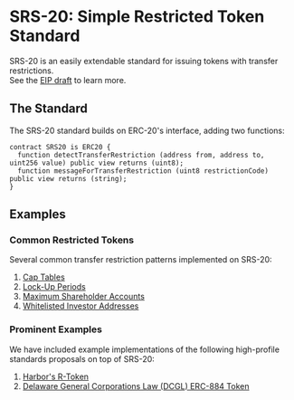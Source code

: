 # SRS-20: Simple Restricted Token Standard

SRS-20 is an easily extendable standard for issuing tokens with transfer restrictions.  
See the [EIP draft](https://github.com/tokensoft/simple-restricted-token-standard/blob/master/eip-draft_simple_restr_token.md) to learn more.

## The Standard
The SRS-20 standard builds on ERC-20's interface, adding two functions:
```solidity
contract SRS20 is ERC20 {
  function detectTransferRestriction (address from, address to, uint256 value) public view returns (uint8);
  function messageForTransferRestriction (uint8 restrictionCode) public view returns (string);
}
```

## Examples

### Common Restricted Tokens

Several common transfer restriction patterns implemented on SRS-20:

1.  [Cap Tables](#)
2.  [Lock-Up Periods](#)
3.  [Maximum Shareholder Accounts](#)
4.  [Whitelisted Investor Addresses](https://github.com/tokensoft/simple-restricted-token-standard/tree/master/contracts/examples/whitelists)

### Prominent Examples

We have included example implementations of the following high-profile standards proposals on top of SRS-20:

1.  [Harbor's R-Token](#)
2.  [Delaware General Corporations Law (DCGL) ERC-884 Token](#)
